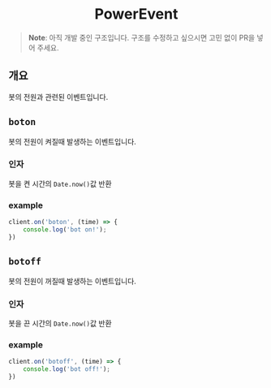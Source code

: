 <h1 align="center">PowerEvent</h1>

> **Note**: 아직 개발 중인 구조입니다. 구조를 수정하고 싶으시면 고민 없이 PR을 넣어 주세요.

## 개요
봇의 전원과 관련된 이벤트입니다.

## `boton`
봇의 전원이 켜질때 발생하는 이벤트입니다.

### 인자
봇을 켠 시간의 `Date.now()`값 반환

### example
```javascript
client.on('boton', (time) => {
    console.log('bot on!');
})
```

## `botoff`
봇의 전원이 꺼질때 발생하는 이벤트입니다.

### 인자
봇을 끈 시간의 `Date.now()`값 반환

### example
```javascript
client.on('botoff', (time) => {
    console.log('bot off!');
})
```